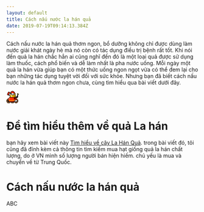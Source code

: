 ```yaml
---
layout: default
title: Cách nấu nước la hán quả
date: 2019-07-19T09:14:13.384Z
---
```

Cách nấu nước la hán quả thơm ngon, bổ dưỡng không chỉ được dùng làm nước giải khát ngày hè mà nó còn có tác dụng điều trị bệnh rất tốt. Khi nói đến quả la hán chắc hẳn ai cũng nghĩ đến đó là một loại quả được sử dụng làm thuốc, cách phổ biến và dễ làm nhất là pha nước uống. Mỗi ngày một quả la hán vừa giúp bạn có một thức uống ngon ngọt vừa có thể đem lại cho bạn những tác dụng tuyệt vời đối với sức khỏe. Nhưng bạn đã biết cách nấu nước la hán quả thơm ngon chưa, cùng tìm hiểu qua bài viết dưới đây.

![Một bài viết của tiep.me về tạo và pha chế nước uống riêng của bạn](/images/media/881197.png "Một bài viết của tiep.me về tạo và pha chế nước uống riêng của bạn")

# Để tìm hiểu thêm về quả La hán

bạn hãy xem bài viết này [Tìm hiểu về cây La Hán Quả](https://tiep.me/2019/07/18/tim-hieu-cay-la-han/). trong bài viết đó, tôi cũng đã đính kèm cả thông tin tìm kiếm mua hạt giống quả la hán chất lượng, do ở VN mình số lượng người bán hiện hiếm. chủ yếu là mua và chuyển về từ Trung Quốc.

# Cách nấu nước la hán quả

ABC
